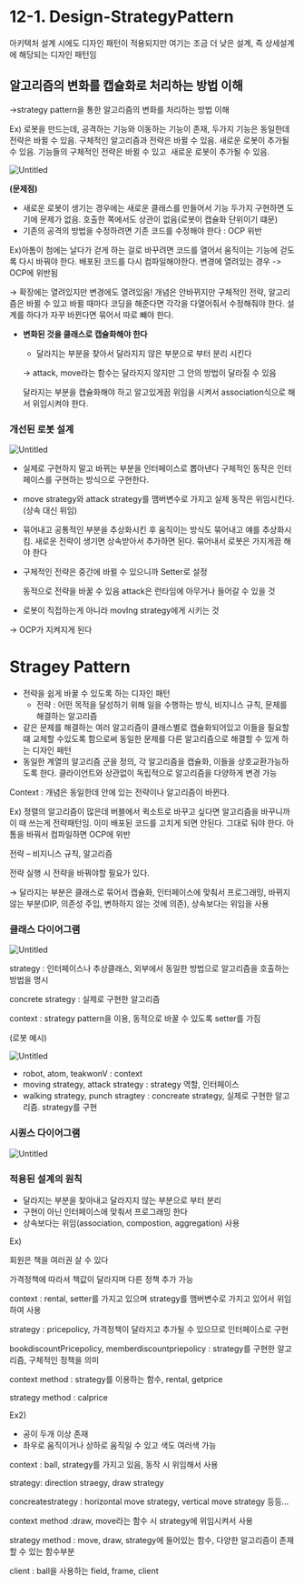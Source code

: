 # 12-1. Design-StrategyPattern

아키텍처 설계 시에도 디자인 패턴이 적용되지만 여기는 조금 더 낮은 설계, 즉 상세설계에 해당되는 디자인 패턴임

## 알고리즘의 변화를 캡슐화로 처리하는 방법 이해

→strategy pattern을 통한 알고리즘의 변화를 처리하는 방법 이해

Ex) 로봇을 만드는데, 공격하는 기능와 이동하는 기능이 존재, 두가지 기능은 동일한데 전략은 바뀔 수 있음. 구체적인 알고리즘과 전략은 바뀔 수 있음. 새로운 로봇이 추가될 수 있음. 기능들의 구체적인 전략은 바뀔 수 있고  새로운 로봇이 추가될 수 있음. 

![Untitled](12-1%20Design-StrategyPattern%2091374c5934e9426e88344e45d09f14a4/Untitled.png)

**(문제점)**

- 새로운 로봇이 생기는 경우에는 새로운 클래스를 만들어서 기능 두가지 구현하면 도기에 문제가 없음. 호출한 쪽에서도 상관이 없음(로봇이 캡슐화 단위이기 떄문)
- 기존의 공격의 방법을 수정하려면 기존 코드를 수정해야 한다 : OCP 위반

Ex)아톰이 첨에는 날다가 걷게 하는 걸로 바꾸려면 코드를 열어서 움직이는 기능에 걷도록 다시 바꿔야 한다. 배포된 코드를 다시 컴파일해야한다. 변경에 열려있는 경우 -> OCP에 위반됨

→ 확장에는 열려있지만 변경에도 열려있음! 개념은 안바뀌지만 구체적인 전략, 알고리즘은 바뀔 수 있고 바뀔 때마다 코딩을 해준다면 각각을 다열어줘서 수정해줘야 한다. 설계를 하다가 자꾸 바뀐다면 묶어서 따로 뺴야 한다.

- **변화된 것을 클래스로 캡슐화해야 한다**
    - 달라지는 부분을 찾아서 달라지지 않은 부분으로 부터 분리 시킨다
    
    → attack, move라는 함수는 달라지지 않지만 그 안의 방법이 달라질 수 있음    
    
    달라지는 부분을 캡슐화해야 하고 알고있게끔 위임을 시켜서 association식으로 해서 위임시켜야 한다.
    

### 개선된 로봇 설계

![Untitled](12-1%20Design-StrategyPattern%2091374c5934e9426e88344e45d09f14a4/Untitled%201.png)

- 실제로 구현하지 말고 바뀌는 부분을 인터페이스로 뽑아낸다 구체적인 동작은 인터페이스를 구현하는 방식으로 구현한다.
- move strategy와 attack strategy를 맴버변수로 가지고 실제 동작은 위임시킨다.(상속 대신 위임)
- 묶어내고 공통적인 부분을 추상화시킨 후 움직이는 방식도 묶어내고 얘를 추상화시킴. 새로운 전략이 생기면 상속받아서 추가하면 된다. 묶어내서 로봇은 가지게끔 해야 한다
- 구체적인 전략은 중간에 바뀔 수 있으니까 Setter로 설정
    
    동적으로 전략을 바꿀 수 있음 attack은 런타임에 아무거나 들어갈 수 있을 것
    
- 로봇이 직접하는게 아니라 movIng strategy에게 시키는 것

→ OCP가 지켜지게 된다

# Stragey Pattern

- 전략을 쉽게 바꿀 수 있도록 하는 디자인 패턴
    - 전략 : 어떤 목적을 달성하기 위해 일을 수행하는 방식, 비지니스 규칙, 문제를 해결하는 알고리즘
- 같은 문제를 해결하는 여러 알고리즘이 클래스별로 캡슐화되어있고 이들을 필요할 떄 교체할 수있도록 함으로써 동일한 문제를 다른 알고리즘으로 해결할 수 있게 하는 디자인 패턴
- 동일한 계열의 알고리즘 군을 정의, 각 알고리즘을 캡슐화, 이들을 상호교환가능하도록 한다. 클라이언트와 상관없이 독립적으로 알고리즘을 다양하게 변경 가능

Context : 개념은 동일한데 안에 있는 전략이나 알고리즘이 바뀐다.

Ex) 정렬의 알고리즘이 많은데 버블에서 퀵소트로 바꾸고 싶다면 알고리즘을 바꾸니까 이 때 쓰는게 전략패턴임. 이미 배포된 코드를 고치게 되면 안된다. 그대로 둬야 한다. 아톰을 바꿔서 컴파일하면 OCP에 위반

전략 – 비지니스 규칙, 알고리즘

전략 실행 시 전략을 바꿔야할 필요가 있다.

→ 달라지는 부분은 클래스로 묶어서 캡슐화, 인터페이스에 맞춰서 프로그래밍, 바뀌지 않는 부분(DIP, 의존성 주입, 변하하지 않는 것에 의존), 상속보다는 위임을 사용

### 클래스 다이어그램

![Untitled](12-1%20Design-StrategyPattern%2091374c5934e9426e88344e45d09f14a4/Untitled%202.png)

strategy : 인터페이스나 추상클래스, 외부에서 동일한 방법으로 알고리즘을 호출하는 방법을 명시

concrete strategy : 실제로 구현한 알고리즘

context : strategy pattern을 이용, 동적으로 바꿀 수 있도록 setter를 가짐

(로봇 예시)

![Untitled](12-1%20Design-StrategyPattern%2091374c5934e9426e88344e45d09f14a4/Untitled%203.png)

- robot, atom, teakwonV : context
- moving strategy, attack strategy : strategy 역할, 인터페이스
- walking strategy, punch stragtey : concreate strategy, 실제로 구현한 알고리즘. strategy를 구현

### 시퀀스 다이어그램

![Untitled](12-1%20Design-StrategyPattern%2091374c5934e9426e88344e45d09f14a4/Untitled%204.png)

### 적용된 설계의 원칙

- 달라지는 부분을 찾아내고 달라지지 않는 부분으로 부터 분리
- 구현이 아닌 인터페이스에 맞춰서 프로그래밍 한다
- 상속보다는 위임(association, compostion, aggregation) 사용

Ex) 

회원은 책을 여러권 살 수 있다

가격정책에 따라서 책값이 달라지며 다른 정책 추가 가능

context : rental, setter를 가지고 있으며 strategy를 맴버변수로 가지고 있어서 위임하여 사용

strategy : pricepolicy, 가격정책이 달라지고 추가될 수 있으므로 인터페이스로 구현

bookdiscountPricepolicy, memberdiscountpriepolicy : strategy를 구현한 알고리즘, 구체적인 정책을 의미

context method : strategy를 이용하는 함수, rental,  getprice

strategy method : calprice

Ex2)

- 공이 두개 이상 존재
- 좌우로 움직이거나 상하로 움직일 수 있고 색도 여러색 가능

context : ball, strategy를 가지고 있음, 동작 시 위임해서 사용

strategy: direction straegy, draw strategy

concreatestrategy : horizontal move strategy, vertical move strategy 등등...

context method :draw, move라는 함수 시 strategy에 위임시켜서 사용

strategy method : move, draw, strategy에 들어있는 함수, 다양한 알고리즘이 존재할 수 있는 함수부분

client : ball을 사용하는 field, frame, client